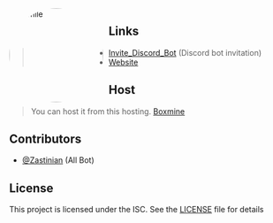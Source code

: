 <img width="170" height="170" align="left" style="float: left; margin: 0 10px 0 0; border-radius: 50%;" alt="Esmile" src="https://cdn.discordapp.com/attachments/851919671878746112/906308286536642592/logoooo_1.png">

## Links

> - [Invite_Discord_Bot](https://mresmile.com/invite) (Discord bot invitation)
> - [Website](https://mresmile.com/)

## Host

> You can host it from this hosting. [Boxmine](hhttps://boxmineworld.com/)<br>

## Contributors

- [@Zastinian](https://github.com/Zastinian) (All Bot)

## License

This project is licensed under the ISC. See the [LICENSE](https://github.com/ThinkR-open/isc-proposal-licence/blob/master/proposal_licence.md) file for details
